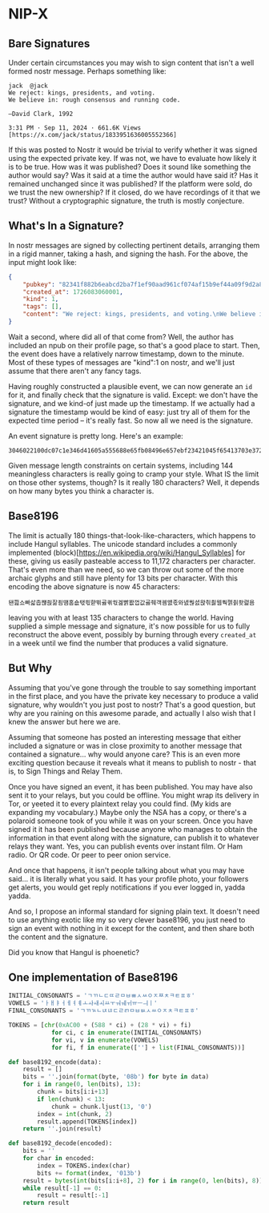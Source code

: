  NIP-X
 =====

 Bare Signatures
 ------

 Under certain circumstances you may wish to sign content that isn't a well formed nostr message. Perhaps something like:

 ```
 jack  @jack
 We reject: kings, presidents, and voting.
 We believe in: rough consensus and running code.

 —David Clark, 1992

 3:31 PM · Sep 11, 2024 · 661.6K Views [https://x.com/jack/status/1833951636005552366]
 ```

If this was posted to Nostr it would be trivial to verify whether it was signed using the expected private key. If was not, we have to evaluate how likely it is to be true. How was it was published? Does it sound like something the author would say? Was it said at a time the author would have said it? Has it remained unchanged since it was published? If the platform were sold, do we trust the new ownership? If it closed, do we have recordings of it that we trust? Without a cryptographic signature, the truth is mostly conjecture.

## What's In a Signature?

In nostr messages are signed by collecting pertinent details, arranging them in a rigid manner, taking a hash, and signing the hash. For the above, the input might look like:

```json
{
    "pubkey": "82341f882b6eabcd2ba7f1ef90aad961cf074af15b9ef44a09f9d2a8fbfbe6a2",
    "created_at": 1726083060001,
    "kind": 1,
    "tags": [],
    "content": "We reject: kings, presidents, and voting.\nWe believe in: rough consensus and running code.\n\n—David Clark, 1992"
}
```

Wait a second, where did all of that come from? Well, the author has included an npub on their profile page, so that's a good place to start. Then, the event does have a relatively narrow timestamp, down to the minute. Most of these types of messages are "kind":1 on nostr, and we'll just assume that there aren't any fancy tags.

Having roughly constructed a plausible event, we can now generate an `id` for it, and finally check that the signature is valid. Except: we don't have the signature, and we kind-of just made up the timestamp. If we actually had a signature the timestamp would be kind of easy: just try all of them for the expected time period – it's really fast. So now all we need is the signature.

An event signature is pretty long. Here's an example:

```
3046022100dc07c1e346d41605a555688e65fb08496e657ebf23421045f65413703e37259c0221009045ebd40430ad2a7aaa73ae20b350a0113b3cda6446887e6ded7e5e6af2929a
```

Given message length constraints on certain systems, including 144 meaningless characters is really going to cramp your style. What IS the limit on those other systems, though? Is it really 180 characters? Well, it depends on how many bytes you think a character is.

## Base8196

The limit is actually 180 things-that-look-like-characters, which happens to include Hangul syllables. The unicode standard includes a commonly implemented (block)[https://en.wikipedia.org/wiki/Hangul_Syllables] for these, giving us easily pasteable access to 11,172 characters per character. That's even more than we need, so we can throw out some of the more archaic glyphs and still have plenty for 13 bits per character. With this encoding the above signature is now 45 characters:

```
됀쯾쇼빠삷촙쨶쥕잚죔떔홈숎탟믟햗뛲굟퀶궋겚빩봢껍값굟줴걕궴먨졳와녨붢셠왅츾쵫웹풕펡췱좟렱욤
```

leaving you with at least 135 characters to change the world. Having supplied a simple message and signature, it's now possible for us to fully reconstruct the above event, possibly by burning through every `created_at` in a week until we find the number that produces a valid signature.

## But Why

Assuming that you've gone through the trouble to say something important in the first place, and you have the private key necessary to produce a valid signature, why wouldn't you just post to nostr? That's a good question, but why are you raining on this awesome parade, and actually I also wish that I knew the answer but here we are.

Assuming that someone has posted an interesting message that either included a signature or was in close proximity to another message that contained a signature... why would anyone care? This is an even more exciting question because it reveals what it means to publish to nostr - that is, to Sign Things and Relay Them.

Once you have signed an event, it has been published. You may have also sent it to your relays, but you could be offline. You might wrap its delivery in Tor, or yeeted it to every plaintext relay you could find. (My kids are expanding my vocabulary.) Maybe only the NSA has a copy, or there's a polaroid someone took of you while it was on your screen. Once you have signed it it has been published because anyone who manages to obtain the information in that event along with the signature, can publish it to whatever relays they want. Yes, you can publish events over instant film. Or Ham radio. Or QR code. Or peer to peer onion service.

And once that happens, it isn't people talking about what you may have said... it is literally what you said. It has your profile photo, your followers get alerts, you would get reply notifications if you ever logged in, yadda yadda.

And so, I propose an informal standard for signing plain text. It doesn't need to use anything exotic like my so very clever base8196, you just need to sign an event with nothing in it except for the content, and then share both the content and the signature.

Did you know that Hangul is phoenetic?

## One implementation of Base8196

```python
INITIAL_CONSONANTS = 'ㄱㄲㄴㄷㄸㄹㅁㅂㅃㅅㅆㅇㅈㅉㅊㅋㅌㅍㅎ'
VOWELS = 'ㅏㅐㅑㅓㅔㅕㅖㅗㅘㅙㅚㅛㅜㅝㅞㅟㅠㅡㅢㅣ'
FINAL_CONSONANTS = 'ㄱㄲㄳㄴㄵㄶㄷㄹㄺㅁㅂㅄㅅㅆㅇㅈㅊㅋㅌㅍㅎ'

TOKENS = [chr(0xAC00 + (588 * ci) + (28 * vi) + fi)
            for ci, c in enumerate(INITIAL_CONSONANTS)
            for vi, v in enumerate(VOWELS)
            for fi, f in enumerate([''] + list(FINAL_CONSONANTS))]

def base8192_encode(data):
    result = []
    bits = ''.join(format(byte, '08b') for byte in data)
    for i in range(0, len(bits), 13):
        chunk = bits[i:i+13]
        if len(chunk) < 13:
            chunk = chunk.ljust(13, '0')
        index = int(chunk, 2)
        result.append(TOKENS[index])
    return ''.join(result)

def base8192_decode(encoded):
    bits = ''
    for char in encoded:
        index = TOKENS.index(char)
        bits += format(index, '013b')
    result = bytes(int(bits[i:i+8], 2) for i in range(0, len(bits), 8))
    while result[-1] == 0:
        result = result[:-1]
    return result
```
